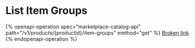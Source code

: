 # List Item Groups

{% openapi-operation spec="marketplace-catalog-api" path="/v1/products/{productId}/item-groups" method="get" %}
[Broken link](broken-reference)
{% endopenapi-operation %}
